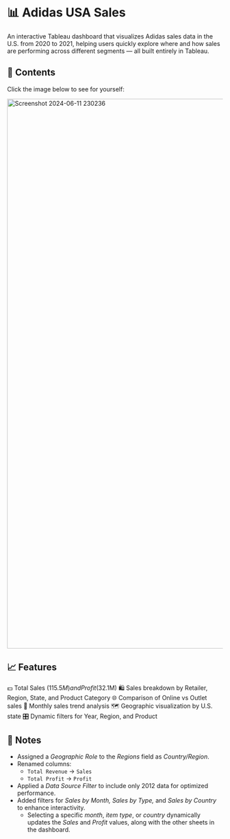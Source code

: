 # 📊 Adidas USA Sales
An interactive Tableau dashboard that visualizes Adidas sales data in the U.S. from 2020 to 2021, helping users quickly explore where and how sales are performing across different segments — all built entirely in Tableau.


## 📂 Contents
Click the image below to see for yourself:

<a href="https://public.tableau.com/app/profile/nadir.zamouche/viz/AdidasUSASalesDashboard_17490873580120/Dashboard" target="_blank">
    <img width="1280" alt="Screenshot 2024-06-11 230236" src="https://github.com/user-attachments/assets/33bdb87f-0616-4eb3-bc30-3efb6bfd53b8"/>
</a>

## 📈 Features
💵 Total Sales ($115.5M) and Profit ($32.1M)
🛍️ Sales breakdown by Retailer, Region, State, and Product Category
🌐 Comparison of Online vs Outlet sales
📅 Monthly sales trend analysis
🗺️ Geographic visualization by U.S. state
🎛️ Dynamic filters for Year, Region, and Product

## 📌 Notes
- Assigned a *Geographic Role* to the *Regions* field as *Country/Region*.  
- Renamed columns:  
  - `Total Revenue` → `Sales`  
  - `Total Profit` → `Profit`  
- Applied a *Data Source Filter* to include only 2012 data for optimized performance.  
- Added filters for *Sales by Month, Sales by Type,* and *Sales by Country* to enhance interactivity.  
  - Selecting a specific *month*, *item type*, or *country* dynamically updates the *Sales* and *Profit* values, along with the other sheets in the dashboard.  
